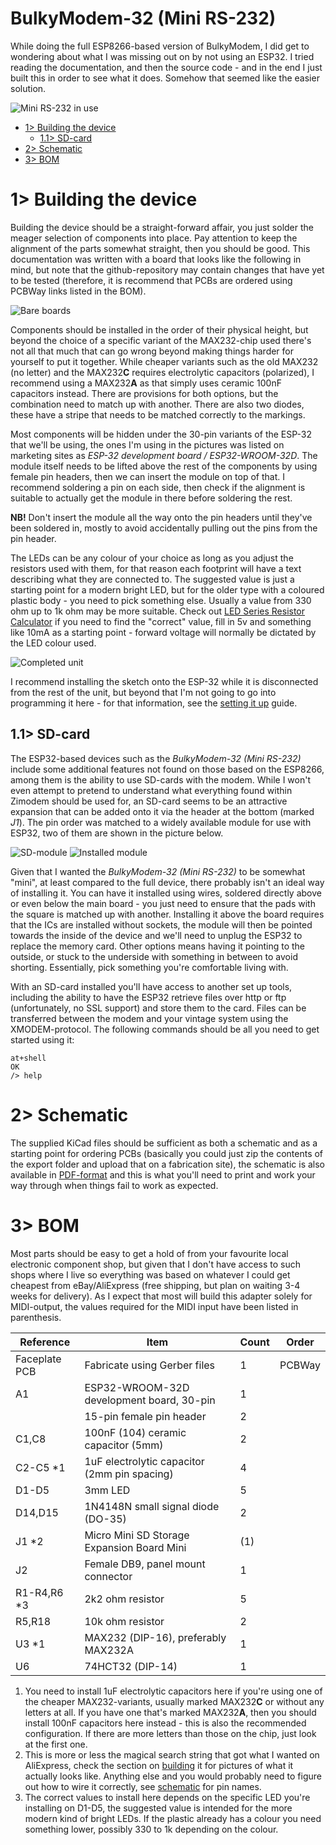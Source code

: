 # BulkyModem-32 (Mini RS-232)
While doing the full ESP8266-based version of BulkyModem, I did get to wondering about what I was missing out on by not using an ESP32. I tried reading the documentation, and then the source code - and in the end I just built this in order to see what it does. Somehow that seemed like the easier solution.

![Mini RS-232 in use](https://raw.githubusercontent.com/tebl/BulkyModem/main/gallery/build/mini32_rs232/016.jpg)

- [1> Building the device](#1-building-the-device)
  - [1.1> SD-card](#11-sd-card)
- [2> Schematic](#2-schematic)
- [3> BOM](#3-bom)

# 1> Building the device
Building the device should be a straight-forward affair, you just solder the meager selection of components into place. Pay attention to keep the alignment of the parts somewhat straight, then you should be good. This documentation was written with a board that looks like the following in mind, but note that the github-repository may contain changes that have yet to be tested (therefore, it is recommend that PCBs are ordered using PCBWay links listed in the BOM).

![Bare boards](https://raw.githubusercontent.com/tebl/BulkyModem/main/gallery/build/mini32_rs232/001.jpg)

Components should be installed in the order of their physical height, but beyond the choice of a specific variant of the MAX232-chip used there's not all that much that can go wrong beyond making things harder for yourself to put it together. While cheaper variants such as the old MAX232 (no letter) and the MAX232**C** requires electrolytic capacitors (polarized), I recommend using a MAX232**A** as that simply uses ceramic 100nF capacitors instead. There are provisions for both options, but the combination need to match up with another. There are also two diodes, these have a stripe that needs to be matched correctly to the markings.

Most components will be hidden under the 30-pin variants of the ESP-32 that we'll be using, the ones I'm using in the pictures was listed on marketing sites as *ESP-32 development board / ESP32-WROOM-32D*. The module itself needs to be lifted above the rest of the components by using female pin headers, then we can insert the module on top of that. I recommend soldering a pin on each side, then check if the alignment is suitable to actually get the module in there before soldering the rest.

**NB!** Don't insert the module all the way onto the pin headers until they've been soldered in, mostly to avoid accidentally pulling out the pins from the pin header.

The LEDs can be any colour of your choice as long as you adjust the resistors used with them, for that reason each footprint will have a text describing what they are connected to. The suggested value is just a starting point for a modern bright LED, but for the older type with a coloured plastic body - you need to pick something else. Usually a value from 330 ohm up to 1k ohm may be more suitable. Check out [LED Series Resistor Calculator](https://www.digikey.com/en/resources/conversion-calculators/conversion-calculator-led-series-resistor) if you need to find the "correct" value, fill in 5v and something like 10mA as a starting point - forward voltage will normally be dictated by the LED colour used.

![Completed unit](https://raw.githubusercontent.com/tebl/BulkyModem/main/gallery/build/mini32_rs232/010.jpg)

I recommend installing the sketch onto the ESP-32 while it is disconnected from the rest of the unit, but beyond that I'm not going to go into programming it here - for that information, see the [setting it up](https://github.com/tebl/BulkyModem/blob/main/documentation/setting_it_up_mini_rs232.md) guide.

## 1.1> SD-card
The ESP32-based devices such as the *BulkyModem-32 (Mini RS-232)* include some additional features not found on those based on the ESP8266, among them is the ability to use SD-cards with the modem. While I won't even attempt to pretend to understand what everything found within Zimodem should be used for, an SD-card seems to be an attractive expansion that can be added onto it via the header at the bottom (marked *J1*). The pin order was matched to a widely available module for use with ESP32, two of them are shown in the picture below.

![SD-module](https://raw.githubusercontent.com/tebl/BulkyModem/main/gallery/build/mini32_rs232/020.jpg)
![Installed module](https://raw.githubusercontent.com/tebl/BulkyModem/main/gallery/build/mini32_rs232/021.jpg)

Given that I wanted the *BulkyModem-32 (Mini RS-232)* to be somewhat "mini", at least compared to the full device, there probably isn't an ideal way of installing it. You can have it installed using wires, soldered directly above or even below the main board - you just need to ensure that the pads with the square is matched up with another. Installing it above the board requires that the ICs are installed without sockets, the module will then be pointed towards the inside of the device and we'll need to unplug the ESP32 to replace the memory card. Other options means having it pointing to the outside, or stuck to the underside with something in between to avoid shorting. Essentially, pick something you're comfortable living with.

With an SD-card installed you'll have access to another set up tools, including the ability to have the ESP32 retrieve files over http or ftp (unfortunately, no SSL support) and store them to the card. Files can be transferred between the modem and your vintage system using the XMODEM-protocol. The following commands should be all you need to get started using it:
```
at+shell
OK
/> help
```

# 2> Schematic
The supplied KiCad files should be sufficient as both a schematic and as a  starting point for ordering PCBs (basically you could just zip the contents of the export folder and upload that on a fabrication site), the schematic is also available in [PDF-format](https://github.com/tebl/BulkyModem/tree/main/documentation/schematic) and this is what you'll need to print and work your way through when things fail to work as expected.

# 3> BOM
Most parts should be easy to get a hold of from your favourite local electronic component shop, but given that I don't have access to such shops where I live so everything was based on whatever I could get cheapest from eBay/AliExpress (free shipping, but plan on waiting 3-4 weeks for delivery). As I expect that most will build this adapter solely for MIDI-output, the values required for the MIDI input have been listed in parenthesis.

| Reference      | Item                                                  | Count | Order  |
| ---------------| ----------------------------------------------------- | ----- | ------ |
| Faceplate PCB  | Fabricate using Gerber files                          |     1 | PCBWay
| A1             | ESP32-WROOM-32D development board, 30-pin             |     1 |
|                | 15-pin female pin header                              |     2 |
| C1,C8          | 100nF (104) ceramic capacitor (5mm)                   |     2 |
| C2-C5 *1       | 1uF electrolytic capacitor (2mm pin spacing)          |     4 |
| D1-D5          | 3mm LED                                               |     5 |
| D14,D15        | 1N4148N small signal diode (DO-35)                    |     2 |
| J1 *2          | Micro Mini SD Storage Expansion Board Mini            |    (1)|
| J2             | Female DB9, panel mount connector                     |     1 |
| R1-R4,R6 *3    | 2k2 ohm resistor                                      |     5 |
| R5,R18         | 10k ohm resistor                                      |     2 |
| U3 *1          | MAX232 (DIP-16), preferably MAX232A                   |     1 |
| U6             | 74HCT32 (DIP-14)                                      |     1 |

1) You need to install 1uF electrolytic capacitors here if you're using one of the cheaper MAX232-variants, usually marked MAX232**C** or without any letters at all. If you have one that's marked MAX232**A**, then you should install 100nF capacitors here instead - this is also the recommended configuration. If there are more letters than those on the chip, just look at the first one.
2) This is more or less the magical search string that got what I wanted on AliExpress, check the section on [building](#11-sd-card) it for pictures of what it actually looks like. Anything else and you would probably need to figure out how to wire it correctly, see [schematic](#2-schematic) for pin names.
3) The correct values to install here depends on the specific LED you're installing on D1-D5, the suggested value is intended for the more modern kind of bright LEDs. If the plastic already has a colour you need something lower, possibly 330 to 1k depending on the colour.
